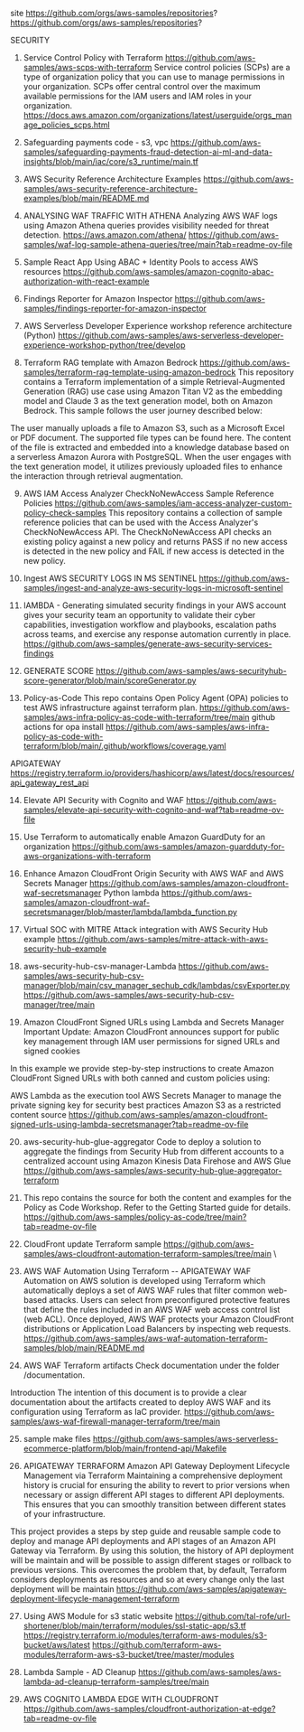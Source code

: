site
https://github.com/orgs/aws-samples/repositories?
https://github.com/orgs/aws-samples/repositories?

SECURITY

1. Service Control Policy with Terraform
https://github.com/aws-samples/aws-scps-with-terraform
Service control policies (SCPs) are a type of organization policy that you can use to manage permissions in your organization. SCPs offer central control over the maximum available permissions for the IAM users and IAM roles in your organization.
https://docs.aws.amazon.com/organizations/latest/userguide/orgs_manage_policies_scps.html

2. Safeguarding payments code -  s3, vpc
https://github.com/aws-samples/safeguarding-payments-fraud-detection-ai-ml-and-data-insights/blob/main/iac/core/s3_runtime/main.tf

3. AWS Security Reference Architecture Examples
https://github.com/aws-samples/aws-security-reference-architecture-examples/blob/main/README.md

4. ANALYSING WAF TRAFFIC WITH ATHENA
Analyzing AWS WAF logs using Amazon Athena queries provides visibility needed for threat detection.
https://aws.amazon.com/athena/
https://github.com/aws-samples/waf-log-sample-athena-queries/tree/main?tab=readme-ov-file

5. Sample React App Using ABAC + Identity Pools to access AWS resources
https://github.com/aws-samples/amazon-cognito-abac-authorization-with-react-example

6. Findings Reporter for Amazon Inspector
https://github.com/aws-samples/findings-reporter-for-amazon-inspector

7. AWS Serverless Developer Experience workshop reference architecture (Python)
https://github.com/aws-samples/aws-serverless-developer-experience-workshop-python/tree/develop

8. Terraform RAG template with Amazon Bedrock
https://github.com/aws-samples/terraform-rag-template-using-amazon-bedrock
This repository contains a Terraform implementation of a simple Retrieval-Augmented Generation (RAG) use case using Amazon Titan V2 as the embedding model and Claude 3 as the text generation model, both on Amazon Bedrock. This sample follows the user journey described below:

The user manually uploads a file to Amazon S3, such as a Microsoft Excel or PDF document. The supported file types can be found here.
The content of the file is extracted and embedded into a knowledge database based on a serverless Amazon Aurora with PostgreSQL.
When the user engages with the text generation model, it utilizes previously uploaded files to enhance the interaction through retrieval augmentation.

9. AWS IAM Access Analyzer CheckNoNewAccess Sample Reference Policies
https://github.com/aws-samples/iam-access-analyzer-custom-policy-check-samples
This repository contains a collection of sample reference policies that can be used with the Access Analyzer's CheckNoNewAccess API. The CheckNoNewAccess API checks an existing policy against a new policy and returns PASS if no new access is detected in the new policy and FAIL if new access is detected in the new policy.

10. Ingest AWS SECURITY LOGS IN MS SENTINEL
https://github.com/aws-samples/ingest-and-analyze-aws-security-logs-in-microsoft-sentinel

11. lAMBDA - Generating simulated security findings in your AWS account gives your security team an opportunity to validate their cyber capabilities, investigation workflow and playbooks, escalation paths across teams, and exercise any response automation currently in place.
https://github.com/aws-samples/generate-aws-security-services-findings

12. GENERATE SCORE
https://github.com/aws-samples/aws-securityhub-score-generator/blob/main/scoreGenerator.py

13. Policy-as-Code
This repo contains Open Policy Agent (OPA) policies to test AWS infrastructure against terraform plan.
https://github.com/aws-samples/aws-infra-policy-as-code-with-terraform/tree/main
github actions for opa install
https://github.com/aws-samples/aws-infra-policy-as-code-with-terraform/blob/main/.github/workflows/coverage.yaml

APIGATEWAY
https://registry.terraform.io/providers/hashicorp/aws/latest/docs/resources/api_gateway_rest_api

14. Elevate API Security with Cognito and WAF
https://github.com/aws-samples/elevate-api-security-with-cognito-and-waf?tab=readme-ov-file

15. Use Terraform to automatically enable Amazon GuardDuty for an organization
https://github.com/aws-samples/amazon-guardduty-for-aws-organizations-with-terraform

16. Enhance Amazon CloudFront Origin Security with AWS WAF and AWS Secrets Manager
https://github.com/aws-samples/amazon-cloudfront-waf-secretsmanager
Python lambda
https://github.com/aws-samples/amazon-cloudfront-waf-secretsmanager/blob/master/lambda/lambda_function.py

17. Virtual SOC with MITRE Attack integration with AWS Security Hub example
https://github.com/aws-samples/mitre-attack-with-aws-security-hub-example

18. aws-security-hub-csv-manager-Lambda
https://github.com/aws-samples/aws-security-hub-csv-manager/blob/main/csv_manager_sechub_cdk/lambdas/csvExporter.py
https://github.com/aws-samples/aws-security-hub-csv-manager/tree/main

19. Amazon CloudFront Signed URLs using Lambda and Secrets Manager
Important Update: Amazon CloudFront announces support for public key management through IAM user permissions for signed URLs and signed cookies

In this example we provide step-by-step instructions to create Amazon CloudFront Signed URLs with both canned and custom policies using:

AWS Lambda as the execution tool
AWS Secrets Manager to manage the private signing key for security best practices
Amazon S3 as a restricted content source
https://github.com/aws-samples/amazon-cloudfront-signed-urls-using-lambda-secretsmanager?tab=readme-ov-file

20. aws-security-hub-glue-aggregator
Code to deploy a solution to aggregate the findings from Security Hub from different accounts to a centralized account using Amazon Kinesis Data Firehose and AWS Glue
https://github.com/aws-samples/aws-security-hub-glue-aggregator-terraform

21. This repo contains the source for both the content and examples for the Policy as Code Workshop. Refer to the Getting Started guide for details.
https://github.com/aws-samples/policy-as-code/tree/main?tab=readme-ov-file

22. CloudFront update Terraform sample
https://github.com/aws-samples/aws-cloudfront-automation-terraform-samples/tree/main
\
23. AWS WAF Automation Using Terraform -- APIGATEWAY
WAF Automation on AWS solution is developed using Terraform which automatically deploys a set of AWS WAF rules that filter common web-based attacks. Users can select from preconfigured protective features that define the rules included in an AWS WAF web access control list (web ACL). Once deployed, AWS WAF protects your Amazon CloudFront distributions or Application Load Balancers by inspecting web requests.
https://github.com/aws-samples/aws-waf-automation-terraform-samples/blob/main/README.md

24. AWS WAF Terraform artifacts
Check documentation under the folder /documentation.

Introduction
The intention of this document is to provide a clear documentation about the artifacts created to deploy AWS WAF and its configuration using Terraform as IaC provider.
https://github.com/aws-samples/aws-waf-firewall-manager-terraform/tree/main

25. sample make files
https://github.com/aws-samples/aws-serverless-ecommerce-platform/blob/main/frontend-api/Makefile

26. APIGATEWAY TERRAFORM
Amazon API Gateway Deployment Lifecycle Management via Terraform
Maintaining a comprehensive deployment history is crucial for ensuring the ability to revert to prior versions when necessary or assign different API stages to different API deployments. This ensures that you can smoothly transition between different states of your infrastructure.

This project provides a steps by step guide and reusable sample code to deploy and manage API deployments and API stages of an Amazon API Gateway via Terraform. By using this solution, the history of API deployment will be maintain and will be possible to assign different stages or rollback to previous versions. This overcomes the problem that, by default, Terraform considers deployments as resources and so at every change only the last deployment will be maintain
https://github.com/aws-samples/apigateway-deployment-lifecycle-management-terraform

27. Using AWS Module for s3 static website
https://github.com/tal-rofe/url-shortener/blob/main/terraform/modules/ssl-static-app/s3.tf
https://registry.terraform.io/modules/terraform-aws-modules/s3-bucket/aws/latest
https://github.com/terraform-aws-modules/terraform-aws-s3-bucket/tree/master/modules

28. Lambda Sample - AD Cleanup
https://github.com/aws-samples/aws-lambda-ad-cleanup-terraform-samples/tree/main

28. AWS COGNITO LAMBDA EDGE WITH CLOUDFRONT
https://github.com/aws-samples/cloudfront-authorization-at-edge?tab=readme-ov-file